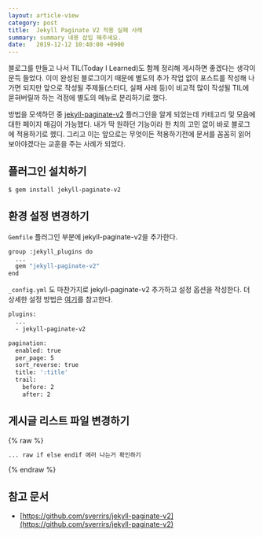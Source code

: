 ```yaml
---
layout: article-view
category: post
title:  Jekyll Paginate V2 적용 실패 사례
summary: summary 내용 삽입 해주세요.
date:   2019-12-12 10:40:00 +0900
---
```


블로그를 만들고 나서 TIL(Today I Learned)도 함께 정리해 게시하면 좋겠다는 생각이 문득 들었다. 이미 완성된 블로그이기 때문에 별도의 추가 작업 없이 포스트를 작성해 나가면 되지만 앞으로 작성될 주제들(스터디, 실패 사례 등)이 비교적 많이 작성될 TIL에 묻혀버릴까 하는 걱정에 별도의 메뉴로 분리하기로 했다.

방법을 모색하던 중 [jekyll-paginate-v2](https://github.com/sverrirs/jekyll-paginate-v2) 플러그인을 알게 되었는데 카테고리 및 모음에 대한 페이지 매김이 가능했다. 내가 딱 원하던 기능이라 한 치의 고민 없이 바로 블로그에 적용하기로 헸디. 그리고 이는 앞으로는 무엇이든 적용하기전에 문서를 꼼꼼히 읽어 보아야겠다는 교훈을 주는 사례가 되었다.

## 플러그인 설치하기

```bash
$ gem install jekyll-paginate-v2
```

## 환경 설정 변경하기

`Gemfile` 플러그인 부분에 jekyll-paginate-v2을 추가한다.

```bash
group :jekyll_plugins do
  ...
  gem "jekyll-paginate-v2"
end
```

`_config.yml` 도 마찬가지로 jekyll-paginate-v2 추가하고 설정 옵션을 작성한다. 더 상세한 설정 방법은 [여기](https://github.com/sverrirs/jekyll-paginate-v2/blob/master/README-GENERATOR.md#filtering-categories)를 참고한다.

```bash
plugins:
  ...
  - jekyll-paginate-v2

pagination: 
  enabled: true
  per_page: 5
  sort_reverse: true
  title: ':title'
  trail:
    before: 2
    after: 2        
```

## 게시글 리스트 파일 변경하기

{% raw %}
```html
... raw if else endif 에러 나는거 확인하기
```
{% endraw %}


## 참고 문서

- [https://github.com/sverrirs/jekyll-paginate-v2](https://github.com/sverrirs/jekyll-paginate-v2)